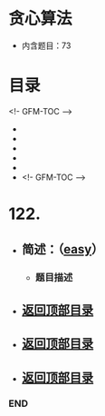 # 贪心算法
- 内含题目：73

# 目录
<!- GFM-TOC -->
* []()
* []()
* []()
* []()
* []()
* []()
<!- GFM-TOC -->



# 122. 
- ## 简述：（[easy](https://github.com/anliux/PracticePool/blob/master/LeetCode/docs/easy.md)）
  - ### 题目描述
  



<!-- GFM-TOC -->
* ## [返回顶部目录](#目录)
<!-- GFM-TOC -->




<!-- GFM-TOC -->
* ## [返回顶部目录](#目录)
<!-- GFM-TOC -->




<!-- GFM-TOC -->
* ## [返回顶部目录](#目录)
<!-- GFM-TOC -->


### END

